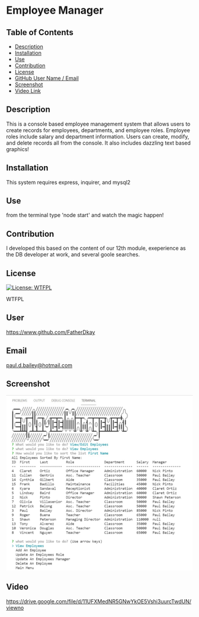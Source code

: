 # Employee Manager
## Table of Contents
* [Description](#description)
* [Installation](#installation)
* [Use](#use)
* [Contribution](#contribution)
* [License](#license)
* [GitHub User Name / Email](#user)
* [Screenshot](#screenshot)
* [Video Link](#video)
## Description
This is a console based employee management system that allows users to create records for employees, departments, and employee roles.  Employee roles include salary and department information.  Users can create, modify, and delete records all from the console.  It also includes dazzling text based graphics!

## Installation
This system requires express, inquirer, and mysql2  

## Use
from the terminal type 'node start' and watch the magic happen!

## Contribution
I developed this based on the content of our 12th module, exeperience as the DB developer at work, and several goole searches.

## License
[![License: WTFPL](https://img.shields.io/badge/License-WTFPL-brightgreen.svg)](http://www.wtfpl.net/about/)

WTFPL

## User
https://www.github.com/FatherDkay

## Email
paul.d.bailey@hotmail.com

## Screenshot
![ScreenShot](/assets/EmployeeTrackerScreenShot.jpg "Screen Shot of Employee Tracker")

## Video
https://drive.google.com/file/d/11UFXMedNR5GNwYkOE5Vshi3uurcTwdUN/viewno
